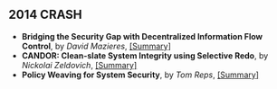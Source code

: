 2014 CRASH
---

- **Bridging the Security Gap with Decentralized Information Flow Control**, by *David Mazieres*, [[Summary]](https://github.com/hxwang/Seminar/blob/master/CRASH-2014-Sep/Bridging-the-Security-Gap-with-Decentralized-Information-Flow-Control.md)
- **CANDOR: Clean-slate System Integrity using Selective Redo**, by *Nickolai Zeldovich*, [[Summary]](https://github.com/hxwang/Seminar/blob/master/CRASH-2014-Sep/CANDOR-Clean-Slate-System-Integrity-using-Selective-Redo.md)
- **Policy Weaving for System Security**, by *Tom Reps*, [[Summary]]()

